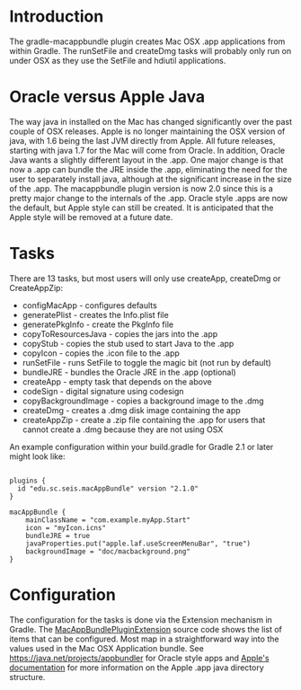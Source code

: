 # Introduction #

The gradle-macappbundle plugin creates Mac OSX .app applications from within Gradle. The runSetFile and createDmg tasks will probably only run on under OSX as they use the SetFile and hdiutil applications.

# Oracle versus Apple Java #

The way java in installed on the Mac has changed significantly over the past couple of OSX releases. Apple is no longer maintaining the OSX version of java, with 1.6 being the last JVM directly from Apple. All future releases, starting with java 1.7 for the Mac will come from Oracle. In addition, Oracle Java wants a slightly different layout in the .app. One major change is that now a .app can bundle the JRE inside the .app, eliminating the need for the user to separately install java, although at the significant increase in the size of the .app. The macappbundle plugin version is now 2.0 since this is a pretty major change to the internals of the .app. Oracle style .apps are now the default, but Apple style can still be created. It is anticipated that the Apple style will be removed at a future date.

# Tasks #

There are 13 tasks, but most users will only use createApp, createDmg or CreateAppZip:
  * configMacApp - configures defaults
  * generatePlist - creates the Info.plist file
  * generatePkgInfo - create the PkgInfo file
  * copyToResourcesJava - copies the jars into the .app
  * copyStub - copies the stub used to start Java to the .app
  * copyIcon - copies the .icon file to the .app
  * runSetFile - runs SetFile to toggle the magic bit (not run by default)
  * bundleJRE - bundles the Oracle JRE in the .app (optional)
  * createApp - empty task that depends on the above
  * codeSign - digital signature using codesign
  * copyBackgroundImage - copies a background image to the .dmg
  * createDmg - creates a .dmg disk image containing the app
  * createAppZip - create a .zip file containing the .app for users that cannot create a .dmg because they are not using OSX

An example configuration within your build.gradle for Gradle 2.1 or later might look like:

```

plugins {
  id "edu.sc.seis.macAppBundle" version "2.1.0"
}

macAppBundle {
    mainClassName = "com.example.myApp.Start"
    icon = "myIcon.icns"
    bundleJRE = true
    javaProperties.put("apple.laf.useScreenMenuBar", "true")
    backgroundImage = "doc/macbackground.png"
}

```

# Configuration #

The configuration for the tasks is done via the Extension mechanism in Gradle. The [MacAppBundlePluginExtension](http://code.google.com/p/gradle-macappbundle/source/browse/src/main/groovy/edu/sc/seis/gradle/macAppBundle/MacAppBundlePluginExtension.groovy) source code shows the list of items that can be configured. Most map in a straightforward way into the values used in the Mac OSX Application bundle. See https://java.net/projects/appbundler for Oracle style apps and [Apple's documentation](https://developer.apple.com/library/mac/#documentation/Java/Conceptual/Java14Development/03-JavaDeployment/JavaDeployment.html#//apple_ref/doc/uid/TP40001885-SW1) for more information on the Apple .app java directory structure.